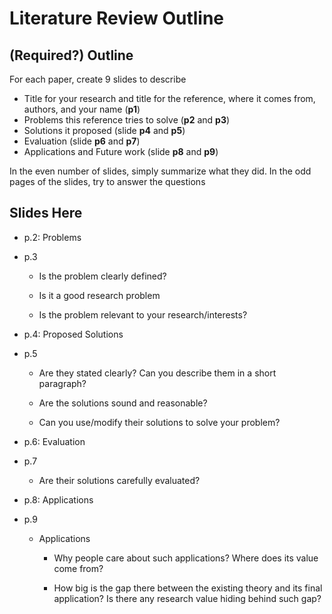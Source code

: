 Literature Review Outline
=====
## (Required?) Outline
For each paper, create 9 slides to describe 

- Title for your research and title for the reference, where it comes from, authors, and your name (**p1**)
- Problems this reference tries to solve (**p2** and **p3**)
- Solutions it proposed (slide **p4** and **p5**)
- Evaluation (slide **p6** and **p7**)
- Applications and Future work (slide **p8** and **p9**)

In the even number of slides, simply summarize what they did. In the odd pages of the slides, try to answer the questions

## Slides Here
- p.2: Problems

- p.3

    * Is the problem clearly defined?

    * Is it a good research problem

    * Is the problem relevant to your research/interests? 

- p.4: Proposed Solutions

- p.5

    * Are they stated clearly? Can you describe them in a short paragraph?

    * Are the solutions sound and reasonable?

    * Can you use/modify their solutions to solve your problem?

- p.6: Evaluation

- p.7

    * Are their solutions carefully evaluated?

- p.8: Applications

- p.9

    * Applications

        + Why people care about such applications? Where does its value come from?

        + How big is the gap there between the existing theory and its final application? Is there any research value hiding behind such gap?
